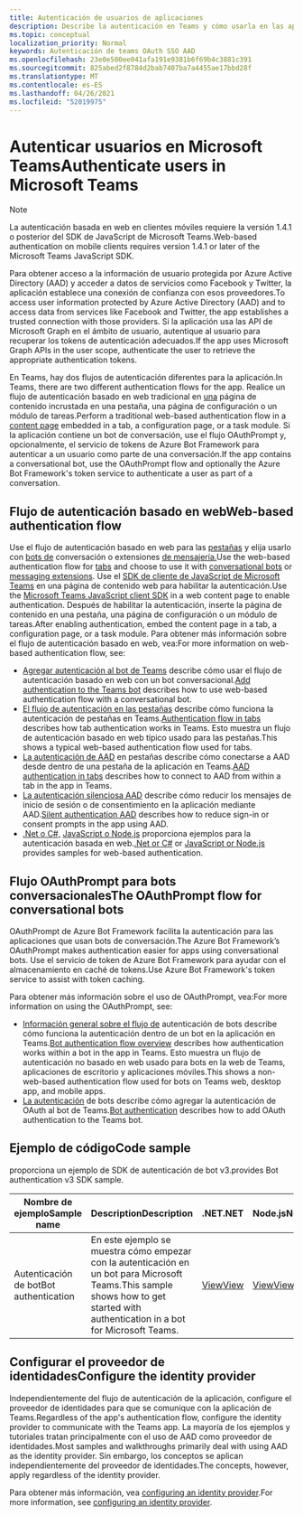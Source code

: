 ```yaml
---
title: Autenticación de usuarios de aplicaciones
description: Describe la autenticación en Teams y cómo usarla en las aplicaciones
ms.topic: conceptual
localization_priority: Normal
keywords: Autenticación de teams OAuth SSO AAD
ms.openlocfilehash: 23e0e500ee041afa191e9381b6f69b4c3881c391
ms.sourcegitcommit: 825abed2f8784d2bab7407ba7a4455ae17bbd28f
ms.translationtype: MT
ms.contentlocale: es-ES
ms.lasthandoff: 04/26/2021
ms.locfileid: "52019975"
---
```

# <a name="authenticate-users-in-microsoft-teams"></a><span data-ttu-id="aef1d-104">Autenticar usuarios en Microsoft Teams</span><span class="sxs-lookup"><span data-stu-id="aef1d-104">Authenticate users in Microsoft Teams</span></span>

> [!NOTE]
> <span data-ttu-id="aef1d-105">La autenticación basada en web en clientes móviles requiere la versión 1.4.1 o posterior del SDK de JavaScript de Microsoft Teams.</span><span class="sxs-lookup"><span data-stu-id="aef1d-105">Web-based authentication on mobile clients requires version 1.4.1 or later of the Microsoft Teams JavaScript SDK.</span></span>

<span data-ttu-id="aef1d-106">Para obtener acceso a la información de usuario protegida por Azure Active Directory (AAD) y acceder a datos de servicios como Facebook y Twitter, la aplicación establece una conexión de confianza con esos proveedores.</span><span class="sxs-lookup"><span data-stu-id="aef1d-106">To access user information protected by Azure Active Directory (AAD) and to access data from services like Facebook and Twitter, the app establishes a trusted connection with those providers.</span></span> <span data-ttu-id="aef1d-107">Si la aplicación usa las API de Microsoft Graph en el ámbito de usuario, autentique al usuario para recuperar los tokens de autenticación adecuados.</span><span class="sxs-lookup"><span data-stu-id="aef1d-107">If the app uses Microsoft Graph APIs in the user scope, authenticate the user to retrieve the appropriate authentication tokens.</span></span>

<span data-ttu-id="aef1d-108">En Teams, hay dos flujos de autenticación diferentes para la aplicación.</span><span class="sxs-lookup"><span data-stu-id="aef1d-108">In Teams, there are two different authentication flows for the app.</span></span> <span data-ttu-id="aef1d-109">Realice un flujo de autenticación basado en web tradicional en [una](~/tabs/how-to/create-tab-pages/content-page.md) página de contenido incrustada en una pestaña, una página de configuración o un módulo de tareas.</span><span class="sxs-lookup"><span data-stu-id="aef1d-109">Perform a traditional web-based authentication flow in a [content page](~/tabs/how-to/create-tab-pages/content-page.md) embedded in a tab, a configuration page, or a task module.</span></span> <span data-ttu-id="aef1d-110">Si la aplicación contiene un bot de conversación, use el flujo OAuthPrompt y, opcionalmente, el servicio de tokens de Azure Bot Framework para autenticar a un usuario como parte de una conversación.</span><span class="sxs-lookup"><span data-stu-id="aef1d-110">If the app contains a conversational bot, use the OAuthPrompt flow and optionally the Azure Bot Framework's token service to authenticate a user as part of a conversation.</span></span>

## <a name="web-based-authentication-flow"></a><span data-ttu-id="aef1d-111">Flujo de autenticación basado en web</span><span class="sxs-lookup"><span data-stu-id="aef1d-111">Web-based authentication flow</span></span>

<span data-ttu-id="aef1d-112">Use el flujo de autenticación basado en web para las [pestañas](~/tabs/what-are-tabs.md) y elija usarlo con [bots de](~/bots/what-are-bots.md) conversación o extensiones [de mensajería.](~/messaging-extensions/what-are-messaging-extensions.md)</span><span class="sxs-lookup"><span data-stu-id="aef1d-112">Use the web-based authentication flow for [tabs](~/tabs/what-are-tabs.md) and choose to use it with [conversational bots](~/bots/what-are-bots.md) or [messaging extensions](~/messaging-extensions/what-are-messaging-extensions.md).</span></span> <span data-ttu-id="aef1d-113">Use el [SDK de cliente de JavaScript de Microsoft Teams](/javascript/api/overview/msteams-client) en una página de contenido web para habilitar la autenticación.</span><span class="sxs-lookup"><span data-stu-id="aef1d-113">Use the [Microsoft Teams JavaScript client SDK](/javascript/api/overview/msteams-client) in a web content page to enable authentication.</span></span> <span data-ttu-id="aef1d-114">Después de habilitar la autenticación, inserte la página de contenido en una pestaña, una página de configuración o un módulo de tareas.</span><span class="sxs-lookup"><span data-stu-id="aef1d-114">After enabling authentication, embed the content page in a tab, a configuration page, or a task module.</span></span> <span data-ttu-id="aef1d-115">Para obtener más información sobre el flujo de autenticación basado en web, vea:</span><span class="sxs-lookup"><span data-stu-id="aef1d-115">For more information on web-based authentication flow, see:</span></span>

* <span data-ttu-id="aef1d-116">[Agregar autenticación al bot de Teams](~/bots/how-to/authentication/add-authentication.md) describe cómo usar el flujo de autenticación basado en web con un bot conversacional.</span><span class="sxs-lookup"><span data-stu-id="aef1d-116">[Add authentication to the Teams bot](~/bots/how-to/authentication/add-authentication.md) describes how to use web-based authentication flow with a conversational bot.</span></span>
* <span data-ttu-id="aef1d-117">[El flujo de autenticación en las pestañas](~/tabs/how-to/authentication/auth-flow-tab.md) describe cómo funciona la autenticación de pestañas en Teams.</span><span class="sxs-lookup"><span data-stu-id="aef1d-117">[Authentication flow in tabs](~/tabs/how-to/authentication/auth-flow-tab.md) describes how tab authentication works in Teams.</span></span> <span data-ttu-id="aef1d-118">Esto muestra un flujo de autenticación basado en web típico usado para las pestañas.</span><span class="sxs-lookup"><span data-stu-id="aef1d-118">This shows a typical web-based authentication flow used for tabs.</span></span>
* <span data-ttu-id="aef1d-119">[La autenticación de AAD](~/tabs/how-to/authentication/auth-tab-AAD.md) en pestañas describe cómo conectarse a AAD desde dentro de una pestaña de la aplicación en Teams.</span><span class="sxs-lookup"><span data-stu-id="aef1d-119">[AAD authentication in tabs](~/tabs/how-to/authentication/auth-tab-AAD.md) describes how to connect to AAD from within a tab in the app in Teams.</span></span>
* <span data-ttu-id="aef1d-120">[La autenticación silenciosa AAD](~/tabs/how-to/authentication/auth-silent-AAD.md) describe cómo reducir los mensajes de inicio de sesión o de consentimiento en la aplicación mediante AAD.</span><span class="sxs-lookup"><span data-stu-id="aef1d-120">[Silent authentication AAD](~/tabs/how-to/authentication/auth-silent-AAD.md) describes how to reduce sign-in or consent prompts in the app using AAD.</span></span>
* <span data-ttu-id="aef1d-121">[.Net o C#,](https://github.com/OfficeDev/microsoft-teams-sample-complete-csharp) [JavaScript o Node.js](https://github.com/OfficeDev/microsoft-teams-sample-complete-node) proporciona ejemplos para la autenticación basada en web.</span><span class="sxs-lookup"><span data-stu-id="aef1d-121">[.Net or C#](https://github.com/OfficeDev/microsoft-teams-sample-complete-csharp) or [JavaScript or Node.js](https://github.com/OfficeDev/microsoft-teams-sample-complete-node) provides samples for web-based authentication.</span></span>

## <a name="the-oauthprompt-flow-for-conversational-bots"></a><span data-ttu-id="aef1d-122">Flujo OAuthPrompt para bots conversacionales</span><span class="sxs-lookup"><span data-stu-id="aef1d-122">The OAuthPrompt flow for conversational bots</span></span>

<span data-ttu-id="aef1d-123">OAuthPrompt de Azure Bot Framework facilita la autenticación para las aplicaciones que usan bots de conversación.</span><span class="sxs-lookup"><span data-stu-id="aef1d-123">The Azure Bot Framework’s OAuthPrompt makes authentication easier for apps using conversational bots.</span></span> <span data-ttu-id="aef1d-124">Use el servicio de token de Azure Bot Framework para ayudar con el almacenamiento en caché de tokens.</span><span class="sxs-lookup"><span data-stu-id="aef1d-124">Use Azure Bot Framework's token service to assist with token caching.</span></span>

<span data-ttu-id="aef1d-125">Para obtener más información sobre el uso de OAuthPrompt, vea:</span><span class="sxs-lookup"><span data-stu-id="aef1d-125">For more information on using the OAuthPrompt, see:</span></span>

* <span data-ttu-id="aef1d-126">[Información general sobre el flujo de](~/bots/how-to/authentication/auth-flow-bot.md) autenticación de bots describe cómo funciona la autenticación dentro de un bot en la aplicación en Teams.</span><span class="sxs-lookup"><span data-stu-id="aef1d-126">[Bot authentication flow overview](~/bots/how-to/authentication/auth-flow-bot.md) describes how authentication works within a bot in the app in Teams.</span></span> <span data-ttu-id="aef1d-127">Esto muestra un flujo de autenticación no basado en web usado para bots en la web de Teams, aplicaciones de escritorio y aplicaciones móviles.</span><span class="sxs-lookup"><span data-stu-id="aef1d-127">This shows a non-web-based authentication flow used for bots on Teams web, desktop app, and mobile apps.</span></span>
* <span data-ttu-id="aef1d-128">[La autenticación](~/bots/how-to/authentication/add-authentication.md) de bots describe cómo agregar la autenticación de OAuth al bot de Teams.</span><span class="sxs-lookup"><span data-stu-id="aef1d-128">[Bot authentication](~/bots/how-to/authentication/add-authentication.md) describes how to add OAuth authentication to the Teams bot.</span></span>

## <a name="code-sample"></a><span data-ttu-id="aef1d-129">Ejemplo de código</span><span class="sxs-lookup"><span data-stu-id="aef1d-129">Code sample</span></span>

<span data-ttu-id="aef1d-130">proporciona un ejemplo de SDK de autenticación de bot v3.</span><span class="sxs-lookup"><span data-stu-id="aef1d-130">provides Bot authentication v3 SDK sample.</span></span>

| <span data-ttu-id="aef1d-131">**Nombre de ejemplo**</span><span class="sxs-lookup"><span data-stu-id="aef1d-131">**Sample name**</span></span> | <span data-ttu-id="aef1d-132">**Description**</span><span class="sxs-lookup"><span data-stu-id="aef1d-132">**Description**</span></span> | <span data-ttu-id="aef1d-133">**.NET**</span><span class="sxs-lookup"><span data-stu-id="aef1d-133">**.NET**</span></span> | <span data-ttu-id="aef1d-134">**Node.js**</span><span class="sxs-lookup"><span data-stu-id="aef1d-134">**Node.js**</span></span> | <span data-ttu-id="aef1d-135">**Python**</span><span class="sxs-lookup"><span data-stu-id="aef1d-135">**Python**</span></span> |
|---------------|------------|------------|-------------|---------------|
| <span data-ttu-id="aef1d-136">Autenticación de bot</span><span class="sxs-lookup"><span data-stu-id="aef1d-136">Bot authentication</span></span> | <span data-ttu-id="aef1d-137">En este ejemplo se muestra cómo empezar con la autenticación en un bot para Microsoft Teams.</span><span class="sxs-lookup"><span data-stu-id="aef1d-137">This sample shows how to get started with authentication in a bot for Microsoft Teams.</span></span> | [<span data-ttu-id="aef1d-138">View</span><span class="sxs-lookup"><span data-stu-id="aef1d-138">View</span></span>](https://github.com/microsoft/BotBuilder-Samples/tree/master/samples/csharp_dotnetcore/46.teams-auth) | [<span data-ttu-id="aef1d-139">View</span><span class="sxs-lookup"><span data-stu-id="aef1d-139">View</span></span>](https://github.com/microsoft/BotBuilder-Samples/tree/master/samples/javascript_nodejs/46.teams-auth) | [<span data-ttu-id="aef1d-140">View</span><span class="sxs-lookup"><span data-stu-id="aef1d-140">View</span></span>](https://github.com/microsoft/BotBuilder-Samples/tree/main/samples/python/46.teams-auth) |

## <a name="configure-the-identity-provider"></a><span data-ttu-id="aef1d-141">Configurar el proveedor de identidades</span><span class="sxs-lookup"><span data-stu-id="aef1d-141">Configure the identity provider</span></span>

<span data-ttu-id="aef1d-142">Independientemente del flujo de autenticación de la aplicación, configure el proveedor de identidades para que se comunique con la aplicación de Teams.</span><span class="sxs-lookup"><span data-stu-id="aef1d-142">Regardless of the app's authentication flow, configure the identity provider to communicate with the Teams app.</span></span> <span data-ttu-id="aef1d-143">La mayoría de los ejemplos y tutoriales tratan principalmente con el uso de AAD como proveedor de identidades.</span><span class="sxs-lookup"><span data-stu-id="aef1d-143">Most samples and walkthroughs primarily deal with using AAD as the identity provider.</span></span> <span data-ttu-id="aef1d-144">Sin embargo, los conceptos se aplican independientemente del proveedor de identidades.</span><span class="sxs-lookup"><span data-stu-id="aef1d-144">The concepts, however, apply regardless of the identity provider.</span></span>

<span data-ttu-id="aef1d-145">Para obtener más información, vea [configuring an identity provider](~/concepts/authentication/configure-identity-provider.md).</span><span class="sxs-lookup"><span data-stu-id="aef1d-145">For more information, see [configuring an identity provider](~/concepts/authentication/configure-identity-provider.md).</span></span>
